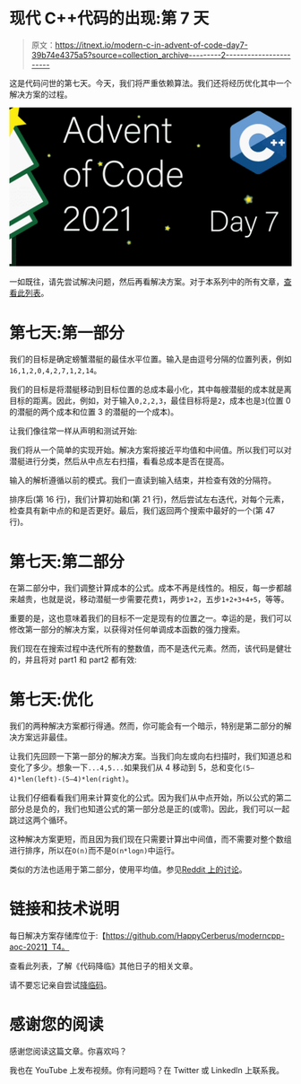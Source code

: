 # 现代 C++代码的出现:第 7 天

> 原文：<https://itnext.io/modern-c-in-advent-of-code-day7-39b74e4375a5?source=collection_archive---------2----------------------->

这是代码问世的第七天。今天，我们将严重依赖算法。我们还将经历优化其中一个解决方案的过程。

![](img/b70852c0963260de1fbfc44b5de5708f.png)

一如既往，请先尝试解决问题，然后再看解决方案。对于本系列中的所有文章，[查看此列表](https://medium.com/@happy.cerberus/list/advent-of-code-2021-using-modern-c-c5814cb6666e)。

# 第七天:第一部分

我们的目标是确定螃蟹潜艇的最佳水平位置。输入是由逗号分隔的位置列表，例如`16,1,2,0,4,2,7,1,2,14`。

我们的目标是将潜艇移动到目标位置的总成本最小化，其中每艘潜艇的成本就是离目标的距离。因此，例如，对于输入`0,2,2,3`，最佳目标将是`2`，成本也是`3`(位置 0 的潜艇的两个成本和位置 3 的潜艇的一个成本)。

让我们像往常一样从声明和测试开始:

我们将从一个简单的实现开始。解决方案将接近平均值和中间值。所以我们可以对潜艇进行分类，然后从中点左右扫描，看看总成本是否在提高。

输入的解析遵循以前的模式。我们一直读到输入结束，并检查有效的分隔符。

排序后(第 16 行)，我们计算初始和(第 21 行)，然后尝试左右迭代，对每个元素，检查具有新中点的和是否更好。最后，我们返回两个搜索中最好的一个(第 47 行)。

# 第七天:第二部分

在第二部分中，我们调整计算成本的公式。成本不再是线性的。相反，每一步都越来越贵，也就是说，移动潜艇一步需要花费`1`，两步`1+2`，五步`1+2+3+4+5`，等等。

重要的是，这也意味着我们的目标不一定是现有的位置之一。幸运的是，我们可以修改第一部分的解决方案，以获得对任何单调成本函数的强力搜索。

我们现在在搜索过程中迭代所有的整数值，而不是迭代元素。然而，该代码是健壮的，并且将对 part1 和 part2 都有效:

# 第七天:优化

我们的两种解决方案都行得通。然而，你可能会有一个暗示，特别是第二部分的解决方案远非最佳。

让我们先回顾一下第一部分的解决方案。当我们向左或向右扫描时，我们知道总和变化了多少。想象一下`...4,5...`如果我们从 4 移动到 5，总和变化`(5–4)*len(left)-(5–4)*len(right)`。

让我们仔细看看我们用来计算变化的公式。因为我们从中点开始，所以公式的第二部分总是负的，我们也知道公式的第一部分总是正的(或零)。因此，我们可以一起跳过这两个循环。

这种解决方案更短，而且因为我们现在只需要计算出中间值，而不需要对整个数组进行排序，所以在`O(n)`而不是`O(n*logn)`中运行。

类似的方法也适用于第二部分，使用平均值。参见[Reddit 上的讨论](https://www.reddit.com/r/adventofcode/comments/rar7ty/2021_day_7_solutions/hnkd58g/?utm_source=share&utm_medium=web2x&context=3)。

# 链接和技术说明

每日解决方案存储库位于:【https://github.com/HappyCerberus/moderncpp-aoc-2021】T4。

查看此列表，了解《代码降临》其他日子的相关文章。

请不要忘记亲自尝试[降临码](https://adventofcode.com/2021)。

# 感谢您的阅读

感谢您阅读这篇文章。你喜欢吗？

我也在 YouTube 上发布视频。你有问题吗？在 Twitter 或 LinkedIn 上联系我。